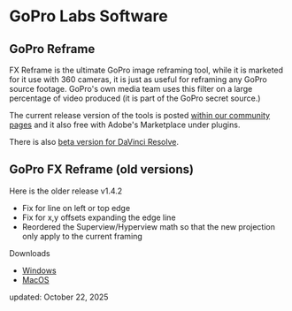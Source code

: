 # GoPro Labs Software

## GoPro Reframe

FX Reframe is the ultimate GoPro image reframing tool, while it is marketed for it use with 360 cameras, 
it is just as useful for reframing any GoPro source footage. GoPro's own media team uses this filter 
on a large percentage of video produced (it is part of the GoPro secret source.)

The current release version of the tools is posted [within our community pages](https://community.gopro.com/s/article/GoPro-FX-Reframe) and 
it also free with Adobe's Marketplace under plugins. 

There is also [beta version for DaVinci Resolve](https://community.gopro.com/s/article/GoPro-Reframe-For-DaVinci-Resolve). 

## GoPro FX Reframe (old versions)

Here is the older release v1.4.2  
- Fix for line on left or top edge
- Fix for x,y offsets expanding the edge line
- Reordered the Superview/Hyperview math so that the new projection only apply to the current framing

Downloads
- [Windows](fxreframe/bin/GoPro-FX-Reframe-Plugin-1.4.2.205.zip)
- [MacOS](fxreframe/bin/GoPro-FX-Reframe-Plugin-1.4.2.274.pkg)

updated: October 22, 2025<br>
